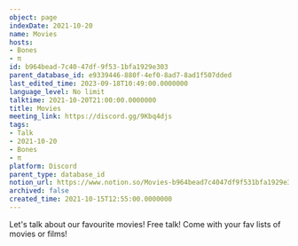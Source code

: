 ```yaml
---
object: page
indexDate: 2021-10-20
name: Movies
hosts:
- Bones
- π
id: b964bead-7c40-47df-9f53-1bfa1929e303
parent_database_id: e9339446-880f-4ef0-8ad7-8ad1f507dded
last_edited_time: 2023-09-18T10:49:00.0000000
language_level: No limit
talktime: 2021-10-20T21:00:00.0000000
title: Movies
meeting_link: https://discord.gg/9Kbq4djs
tags:
- Talk
- 2021-10-20
- Bones
- π
platform: Discord
parent_type: database_id
notion_url: https://www.notion.so/Movies-b964bead7c4047df9f531bfa1929e303
archived: false
created_time: 2021-10-15T12:55:00.0000000
---
```


Let's talk about our favourite movies!
Free talk! Come with your fav lists of movies or films!


